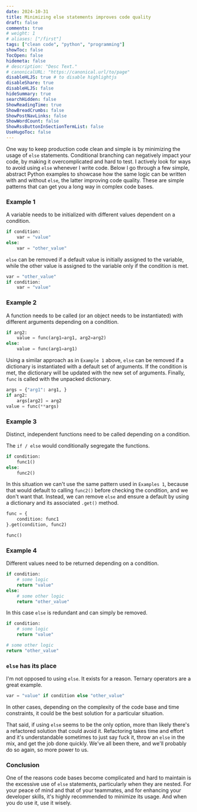 ```yaml
---
date: 2024-10-31
title: Minimizing else statements improves code quality
draft: false
comments: true
# weight: 1
# aliases: ["/first"]
tags: ["clean code", "python", "programming"]
showToc: false
TocOpen: false
hidemeta: false
# description: "Desc Text."
# canonicalURL: "https://canonical.url/to/page"
disableHLJS: true # to disable highlightjs
disableShare: true
disableHLJS: false
hideSummary: true
searchHidden: false
ShowReadingTime: true
ShowBreadCrumbs: false
ShowPostNavLinks: false
ShowWordCount: false
ShowRssButtonInSectionTermList: false
UseHugoToc: false
---
```

One way to keep production code clean and simple is by minimizing the usage of `else` statements. Conditional branching can negatively impact your code, by making it overcomplicated and hard to test. I actively look for ways to avoid using `else` whenever I write code. Below I go through a few simple, abstract Python examples to showcase how the same logic can be written with and without `else`, the latter improving code quality. These are simple patterns that can get you a long way in complex code bases.

### Example 1
A variable needs to be initialized with different values dependent on a condition.

```python
if condition:
    var = "value"
else:
    var = "other_value"
```

`else` can be removed if a default value is initially assigned to the variable, while the other value is assigned to the variable only if the condition is met.
```python
var = "other_value"
if condition:
    var = "value"
```

### Example 2
A function needs to be called (or an object needs to be instantiated) with different arguments depending on a condition.

```python
if arg2:
    value = func(arg1=arg1, arg2=arg2)
else:
    value = func(arg1=arg1)
```

Using a similar approach as in `Example 1` above, `else` can be removed if a dictionary is instantiated with a default set of arguments. If the condition is met, the dictionary will be updated with the new set of arguments. Finally, `func` is called with the unpacked dictionary.
```python
args = {"arg1": arg1, }
if arg2:
    args[arg2] = arg2
value = func(**args)
```

### Example 3
Distinct, independent functions need to be called depending on a condition.

The `if / else` would conditionally segregate the functions.
```python
if condition:
    func1()
else:
    func2()
```

In this situation we can't use the same pattern used in `Examples 1`, because that would default to calling `func2()` before checking the condition, and we don't want that. Instead, we can remove `else` and ensure a default by using a dictionary and its associated `.get()` method.

```python
func = {
    condition: func1
}.get(condition, func2)

func()
```

### Example 4
Different values need to be returned depending on a condition.

```python
if condition:
    # some logic
    return "value"
else:
    # some other logic
    return "other_value"
```

In this case `else` is redundant and can simply be removed.
```python
if condition:
    # some logic
    return "value"

# some other logic
return "other_value"
```

### `else` has its place

I'm not opposed to using `else`. It exists for a reason. Ternary operators are a great example.
```python
var = "value" if condition else "other_value"
```

In other cases, depending on the complexity of the code base and time constraints, it could be the best solution for a particular situation.

That said, if using `else` seems to be the only option, more than likely there's a refactored solution that could avoid it. Refactoring takes time and effort and it's understandable sometimes to just say fuck it, throw an `else` in the mix, and get the job done quickly. We've all been there, and we'll probably do so again, so more power to us.

### Conclusion

One of the reasons code bases become complicated and hard to maintain is the excessive use of `else` statements, particularly when they are nested. For your peace of mind and that of your teammates, and for enhancing your developer skills, it's highly recommended to minimize its usage. And when you do use it, use it wisely.

